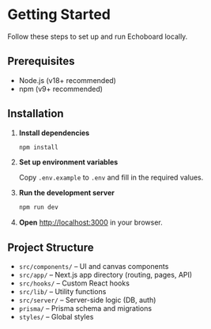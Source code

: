 # Getting Started

Follow these steps to set up and run Echoboard locally.

## Prerequisites
- Node.js (v18+ recommended)
- npm (v9+ recommended)

## Installation

1. **Install dependencies**

   ```bash
   npm install
   ```

2. **Set up environment variables**
   
   Copy `.env.example` to `.env` and fill in the required values.

3. **Run the development server**

   ```bash
   npm run dev
   ```

4. **Open** [http://localhost:3000](http://localhost:3000) in your browser.

## Project Structure

- `src/components/` – UI and canvas components
- `src/app/` – Next.js app directory (routing, pages, API)
- `src/hooks/` – Custom React hooks
- `src/lib/` – Utility functions
- `src/server/` – Server-side logic (DB, auth)
- `prisma/` – Prisma schema and migrations
- `styles/` – Global styles
